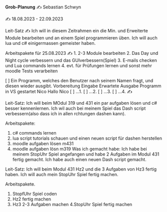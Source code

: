 **Grob-Planung**
✍️ Sebastian Schwyn

✍️ 18.08.2023 - 22.09.2023

Leit-Satz
✍️ Ich will in diesem Zeitrahmen ein die Min. und Erweiterte Module bearbeiten und an einem Spiel programmieren üben. Ich will auch lua und c# einigermassen gemeister haben. 

Arbeitspakete für 25.08.2023
✍️ 1. 2-3 Module bearbeiten
2. Das Day und Night cycle verbessern und das GUIverbessern(Spiel)
3. E-mails checken und Lua commands lernen
4. evt. für Prüfungen lernen und sonst mehr moodle Tests verarbeiten

[ ] Ein Programm, welches den Benutzer nach seinem Namen fragt, und diesen wieder ausgibt.
Vorbereitung	Eingabe	Erwartete Ausgabe
Programm in VS gestartet	Nico	Hallo Nico
[ ] ...1.
[ ] ...2.
[ ] ...3.
[ ] ...4.
✍️ 


 Leit-Satz:
 Ich will beim MOdul 319 und 431 ein par aufgaben lösen und c# besser kennenlernen. Ich wil auch bei meinem Spiel das Dash script verbessern(also dass ich in allen 
 rchtungen dashen kann).

 Arbeitspakete:
 1. c# commands lernen 
 2. lua script tutorials schauen und einen neuen script für dashen herstellen
 3. moodle aufgaben lösen m431
 4. moodle aufgaben lösn m319
 Was ich gemacht habe:
 Ich habe bei meinem StopUhr Spiel angefangen und habe 2 Aufgaben im Modul 431 fertig gemacht. Ich habe auch einen neuen Dash script gemacht.


 Leit-Satz:
 Ich will beim Modul 431 Hz2 und die 3 Aufgaben von Hz3 fertig haben. Ich will auch mein StopUhr Spiel fertig machen.

 Arbeitspakete.
 1. StopfUhr Spiel coden
 2. Hz2 fertig machen
 3. Hz3 2-3 Aufgaben machen
 4.StopUhr Spiel fertig machen
 
 






 

